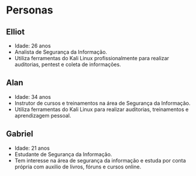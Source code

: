 # Personas

## Elliot
- Idade: 26 anos
- Analista de Segurança da Informação.
- Utiliza ferramentas do Kali Linux profissionalmente para realizar auditorias, pentest e coleta de informações.

## Alan
- Idade: 34 anos
- Instrutor de cursos e treinamentos na área de Segurança da Informação.
- Utiliza ferramentas do Kali Linux para realizar auditorias, treinamentos e aprendizagem pessoal.

## Gabriel
- Idade: 21 anos
- Estudante de Segurança da Informação.
- Tem interesse na área de segurança da informação e estuda por conta própria com auxilio de livros, fóruns e cursos online.
